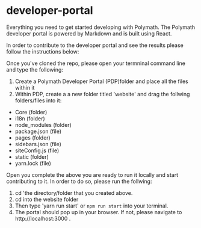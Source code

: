 # developer-portal

Everything you need to get started developing with Polymath. The Polymath developer portal is powered by Markdown and is built using React.

In order to contribute to the developer portal and see the results please follow the instructions below:

Once you've cloned the repo, please open your termninal command line and type the following:
1. Create a Polymath Developer Portal (PDP)folder and place all the files within it
2. Within PDP, create a a new folder titled 'website' and drag the follwing folders/files into it:

  - Core (folder)
  - i18n (folder)
  - node_modules (folder)
  - package.json (file)
  - pages (folder)
  - sidebars.json (file)
  - siteConfig.js (file)
  - static (folder)
  - yarn.lock (file)
  
Open you complete the above you are ready to run it locally and start contributing to it. In order to do so, please run the follwing: 

1. cd 'the directory/folder that you created above. 
2. cd into the website folder
3. Then type 'yarn run start' or `npm run start` into your terminal.
4. The portal should pop up in your browser. If not, please navigate to http://localhost:3000 .


